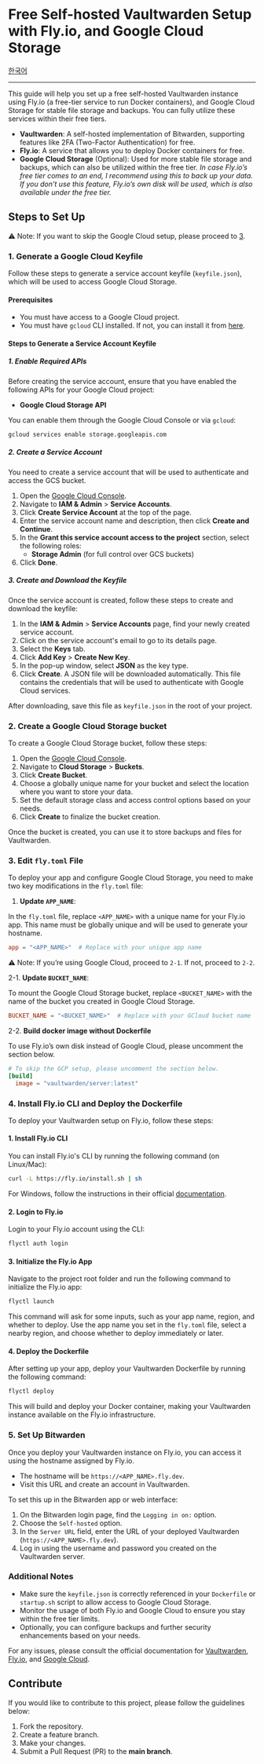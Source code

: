 # Free Self-hosted Vaultwarden Setup with Fly.io, and Google Cloud Storage

[한국어](docs/README.ko.md)

---

This guide will help you set up a free self-hosted Vaultwarden instance using Fly.io (a free-tier service to run Docker containers), and Google Cloud Storage for stable file storage and backups. You can fully utilize these services within their free tiers.

- **Vaultwarden**: A self-hosted implementation of Bitwarden, supporting features like 2FA (Two-Factor Authentication) for free.
- **Fly.io**: A service that allows you to deploy Docker containers for free.
- **Google Cloud Storage** (Optional): Used for more stable file storage and backups, which can also be utilized within the free tier. _In case Fly.io’s free tier comes to an end, I recommend using this to back up your data. If you don’t use this feature, Fly.io’s own disk will be used, which is also available under the free tier._

## Steps to Set Up

⚠️ Note: If you want to skip the Google Cloud setup, please proceed to [3](#3-edit-flytoml-file).

### 1. Generate a Google Cloud Keyfile

Follow these steps to generate a service account keyfile (`keyfile.json`), which will be used to access Google Cloud Storage.

#### Prerequisites

- You must have access to a Google Cloud project.
- You must have `gcloud` CLI installed. If not, you can install it from [here](https://cloud.google.com/sdk/docs/install).

#### Steps to Generate a Service Account Keyfile

##### 1. Enable Required APIs

Before creating the service account, ensure that you have enabled the following APIs for your Google Cloud project:
- **Google Cloud Storage API**

You can enable them through the Google Cloud Console or via `gcloud`:

```bash
gcloud services enable storage.googleapis.com
```

##### 2. Create a Service Account

You need to create a service account that will be used to authenticate and access the GCS bucket.

1. Open the [Google Cloud Console](https://console.cloud.google.com/).
2. Navigate to **IAM & Admin** > **Service Accounts**.
3. Click **Create Service Account** at the top of the page.
4. Enter the service account name and description, then click **Create and Continue**.
5. In the **Grant this service account access to the project** section, select the following roles:
   - **Storage Admin** (for full control over GCS buckets)
6. Click **Done**.

##### 3. Create and Download the Keyfile

Once the service account is created, follow these steps to create and download the keyfile:

1. In the **IAM & Admin** > **Service Accounts** page, find your newly created service account.
2. Click on the service account's email to go to its details page.
3. Select the **Keys** tab.
4. Click **Add Key** > **Create New Key**.
5. In the pop-up window, select **JSON** as the key type.
6. Click **Create**. A JSON file will be downloaded automatically. This file contains the credentials that will be used to authenticate with Google Cloud services.

After downloading, save this file as `keyfile.json` in the root of your project.

### 2. Create a Google Cloud Storage bucket

To create a Google Cloud Storage bucket, follow these steps:

1. Open the [Google Cloud Console](https://console.cloud.google.com/).
2. Navigate to **Cloud Storage** > **Buckets**.
3. Click **Create Bucket**.
4. Choose a globally unique name for your bucket and select the location where you want to store your data.
5. Set the default storage class and access control options based on your needs.
6. Click **Create** to finalize the bucket creation.

Once the bucket is created, you can use it to store backups and files for Vaultwarden.

### 3. Edit `fly.toml` File

To deploy your app and configure Google Cloud Storage, you need to make two key modifications in the `fly.toml` file:

1. **Update `APP_NAME`**:

In the `fly.toml` file, replace `<APP_NAME>` with a unique name for your Fly.io app. This name must be globally unique and will be used to generate your hostname.

```toml
app = "<APP_NAME>"  # Replace with your unique app name
```

⚠️ Note: If you’re using Google Cloud, proceed to `2-1`. If not, proceed to `2-2`.

2-1. **Update `BUCKET_NAME`**:

To mount the Google Cloud Storage bucket, replace `<BUCKET_NAME>` with the name of the bucket you created in Google Cloud Storage.

```toml
BUCKET_NAME = "<BUCKET_NAME>"  # Replace with your GCloud bucket name
```

2-2. **Build docker image without Dockerfile**

To use Fly.io’s own disk instead of Google Cloud, please uncomment the section below.

```toml
# To skip the GCP setup, please uncomment the section below.
[build]
  image = "vaultwarden/server:latest"
```

### 4. Install Fly.io CLI and Deploy the Dockerfile

To deploy your Vaultwarden setup on Fly.io, follow these steps:

#### 1. Install Fly.io CLI

You can install Fly.io's CLI by running the following command (on Linux/Mac):

```bash
curl -L https://fly.io/install.sh | sh
```

For Windows, follow the instructions in their official [documentation](https://fly.io/docs/hands-on/install-flyctl/).

#### 2. Login to Fly.io

Login to your Fly.io account using the CLI:

```bash
flyctl auth login
```

#### 3. Initialize the Fly.io App

Navigate to the project root folder and run the following command to initialize the Fly.io app:

```bash
flyctl launch
```

This command will ask for some inputs, such as your app name, region, and whether to deploy. Use the app name you set in the `fly.toml` file, select a nearby region, and choose whether to deploy immediately or later.

#### 4. Deploy the Dockerfile

After setting up your app, deploy your Vaultwarden Dockerfile by running the following command:

```bash
flyctl deploy
```

This will build and deploy your Docker container, making your Vaultwarden instance available on the Fly.io infrastructure.

### 5. Set Up Bitwarden

Once you deploy your Vaultwarden instance on Fly.io, you can access it using the hostname assigned by Fly.io.

- The hostname will be `https://<APP_NAME>.fly.dev`.
- Visit this URL and create an account in Vaultwarden.

To set this up in the Bitwarden app or web interface:
1. On the Bitwarden login page, find the `Logging in on:` option.
2. Choose the `Self-hosted` option.
3. In the `Server URL` field, enter the URL of your deployed Vaultwarden (`https://<APP_NAME>.fly.dev`).
4. Log in using the username and password you created on the Vaultwarden server.

### Additional Notes

- Make sure the `keyfile.json` is correctly referenced in your `Dockerfile` or `startup.sh` script to allow access to Google Cloud Storage.
- Monitor the usage of both Fly.io and Google Cloud to ensure you stay within the free tier limits.
- Optionally, you can configure backups and further security enhancements based on your needs.

For any issues, please consult the official documentation for [Vaultwarden](https://github.com/dani-garcia/vaultwarden), [Fly.io](https://fly.io/docs/), and [Google Cloud](https://cloud.google.com/).

## Contribute

If you would like to contribute to this project, please follow the guidelines below:

1. Fork the repository.
2. Create a feature branch.
3. Make your changes.
4. Submit a Pull Request (PR) to the **main branch**.